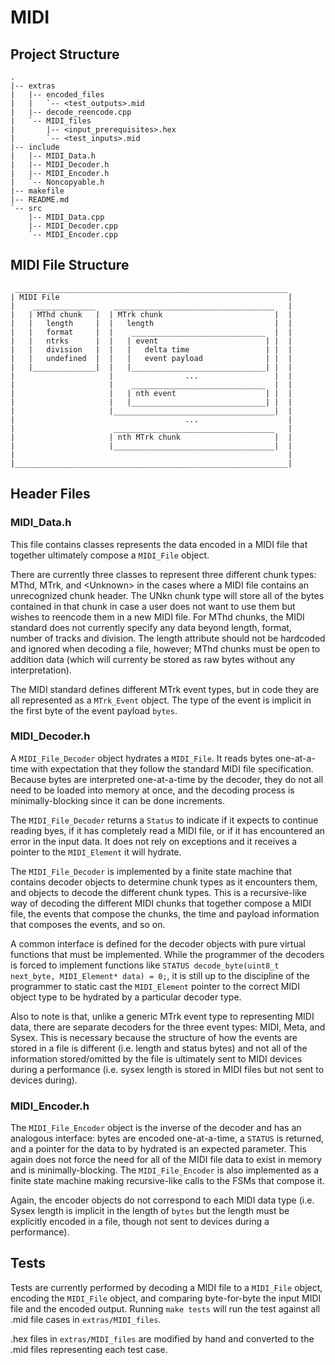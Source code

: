 # MIDI

## Project Structure
```
.
|-- extras
|   |-- encoded_files
|   |   `-- <test_outputs>.mid
|   |-- decode_reencode.cpp
|   `-- MIDI_files
|       |-- <input_prerequisites>.hex
|       `-- <test_inputs>.mid
|-- include
|   |-- MIDI_Data.h
|   |-- MIDI_Decoder.h
|   |-- MIDI_Encoder.h
|   `-- Noncopyable.h
|-- makefile
|-- README.md
`-- src
    |-- MIDI_Data.cpp
    |-- MIDI_Decoder.cpp
    `-- MIDI_Encoder.cpp

```

## MIDI File Structure
```
 _____________________________________________________________
| MIDI File                                                   |
|    ______________    ____________________________________   |
|   | MThd chunk   |  | MTrk chunk                         |  |
|   |   length     |  |   length                           |  |
|   |   format     |  |    ______________________________  |  |
|   |   ntrks      |  |   | event                        | |  |
|   |   division   |  |   |   delta time                 | |  |
|   |   undefined  |  |   |   event payload              | |  |
|   |______________|  |   |______________________________| |  |
|                     |                ...                 |  |
|                     |    ______________________________  |  |
|                     |   | nth event                    | |  |
|                     |   |______________________________| |  |
|                     |____________________________________|  |
|                                      ...                    |
|                      ____________________________________   |
|                     | nth MTrk chunk                     |  |
|                     |____________________________________|  |
|                                                             |
|_____________________________________________________________|
```

## Header Files

### MIDI_Data.h
This file contains classes represents the data encoded in a MIDI file that together ultimately compose a `MIDI_File` object.

There are currently three classes to represent three different chunk types: MThd, MTrk, and \<Unknown\> in the cases where a MIDI file contains an unrecognized chunk header. The UNkn chunk type will store all of the bytes contained in that chunk in case a user does not want to use them but wishes to reencode them in a new MIDI file. For MThd chunks, the MIDI standard does not currently specify any data beyond length, format, number of tracks and division. The length attribute should not be hardcoded and ignored when decoding a file, however; MThd chunks must be open to addition data (which will currenty be stored as raw bytes without any interpretation).

The MIDI standard defines different MTrk event types, but in code they are all represented as a `MTrk_Event` object. The type of the event is implicit in the first byte of the event payload `bytes`. 

### MIDI_Decoder.h
A `MIDI_File_Decoder` object hydrates a `MIDI_File`. It reads bytes one-at-a-time with expectation that they follow the standard MIDI file specification. Because bytes are interpreted one-at-a-time by the decoder, they do not all need to be loaded into memory at once, and the decoding process is minimally-blocking since it can be done increments.

The `MIDI_File_Decoder` returns a `Status` to indicate if it expects to continue reading byes, if it has completely read a MIDI file, or if it has encountered an error in the input data. It does not rely on exceptions and it receives a pointer to the `MIDI_Element` it will hydrate.

The `MIDI_File_Decoder` is implemented by a finite state machine that contains decoder objects to determine chunk types as it encounters them, and objects to decode the different chunk types. This is a recursive-like way of decoding the different MIDI chunks that together compose a MIDI file, the events that compose the chunks, the time and payload information that composes the events, and so on.

A common interface is defined for the decoder objects with pure virtual functions that must be implemented. While the programmer of the decoders is forced to implement functions like `STATUS decode_byte(uint8_t next_byte, MIDI_Element* data) = 0;`, it is still up to the discipline of the programmer to static cast the `MIDI_Element` pointer to the correct MIDI object type to be hydrated by a particular decoder type.

Also to note is that, unlike a generic MTrk event type to representing MIDI data, there are separate decoders for the three event types: MIDI, Meta, and Sysex. This is necessary because the structure of how the events are stored in a file is different (i.e. length and status bytes) and not all of the information stored/omitted by the file is ultimately sent to MIDI devices during a performance (i.e. sysex length is stored in MIDI files but not sent to devices during).

### MIDI_Encoder.h
The `MIDI_File_Encoder` object is the inverse of the decoder and has an analogous interface: bytes are encoded one-at-a-time, a `STATUS` is returned, and a pointer for the data to by hydrated is an expected parameter. This again does not force the need for all of the MIDI file data to exist in memory and is minimally-blocking. The `MIDI_File_Encoder` is also implemented as a finite state machine making recursive-like calls to the FSMs that compose it.

Again, the encoder objects do not correspond to each MIDI data type (i.e. Sysex length is implicit in the length of `bytes` but the length must be explicitly encoded in a file, though not sent to devices during a performance).

## Tests
Tests are currently performed by decoding a MIDI file to a `MIDI_File` object, encoding the `MIDI_File` object, and comparing byte-for-byte the input MIDI file and the encoded output. Running `make tests` will run the test against all .mid file cases in `extras/MIDI_files`.

.hex files in `extras/MIDI_files` are modified by hand and converted to the .mid files representing each test case.

